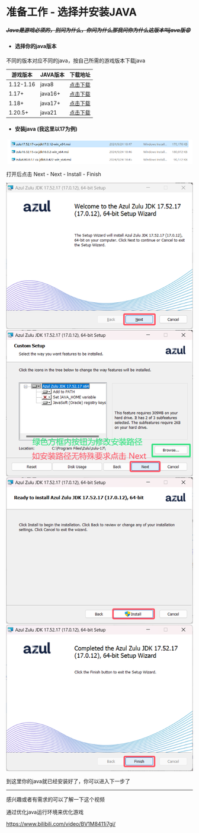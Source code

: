 # 准备工作 - 选择并安装JAVA

##### ~~Java是游戏必须的，别问为什么，你问为什么那我问你为什么这版本叫java版😡~~

- #### 选择你的java版本

不同的版本对应不同的java，按自己所需的游戏版本下载java

| 游戏版本  | JAVA版本 | 下载地址                                                     |
| --------- | -------- | ------------------------------------------------------------ |
| 1.12-1.16 | java8    | [点击下载](https://www.azul.com/core-post-download/?endpoint=zulu&uuid=e40e9686-3de2-49f2-8edf-f81e7dfb09e7) |
| 1.17+     | java16+  | [点击下载](https://www.azul.com/core-post-download/?endpoint=zulu&uuid=7e24efa5-590f-4c4c-b8a7-20b2cb352da4) |
| 1.18+     | java17+  | [点击下载](https://www.azul.com/core-post-download/?endpoint=zulu&uuid=a079eeee-820e-4248-bc27-b497484d014e) |
| 1.20.5+   | java21   | [点击下载](https://www.azul.com/core-post-download/?endpoint=zulu&uuid=65837842-676c-4875-a9b4-461acd0b1440) |

- #### 安装java (我这里以17为例)

![javaDL](images/javaDL.png)

打开后点击 Next - Next - Install - Finish

![1](images/1.png)![2](images/2.png)![3](images/3.png)![4](images/4.png)

到这里你的java就已经安装好了，你可以进入下一步了

---------------------------------------------------------------------------

感兴趣或者有需求的可以了解一下这个视频

通过优化java运行环境来优化游戏 

https://www.bilibili.com/video/BV1M8411i7gi/


